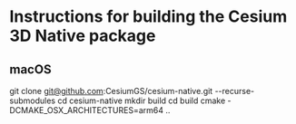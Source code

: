 # Instructions for building the Cesium 3D Native package

## macOS

git clone git@github.com:CesiumGS/cesium-native.git --recurse-submodules
cd cesium-native
mkdir build
cd build 
cmake -DCMAKE_OSX_ARCHITECTURES=arm64 ..